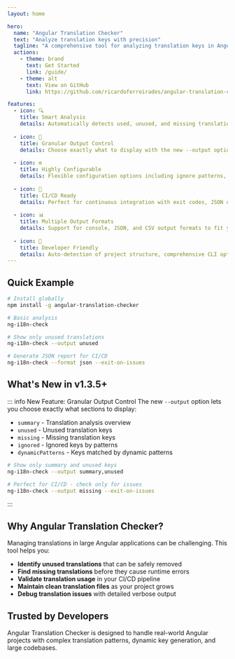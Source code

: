 ```yaml
---
layout: home

hero:
  name: "Angular Translation Checker"
  text: "Analyze translation keys with precision"
  tagline: "A comprehensive tool for analyzing translation keys in Angular projects using ngx-translate with granular output control"
  actions:
    - theme: brand
      text: Get Started
      link: /guide/
    - theme: alt
      text: View on GitHub
      link: https://github.com/ricardoferreirades/angular-translation-checker

features:
  - icon: 🔍
    title: Smart Analysis
    details: Automatically detects used, unused, and missing translation keys across your Angular project with advanced pattern matching.
    
  - icon: 🎯
    title: Granular Output Control
    details: Choose exactly what to display with the new --output option. Show only unused keys, missing translations, or custom combinations.
    
  - icon: ⚙️
    title: Highly Configurable
    details: Flexible configuration options including ignore patterns, file exclusions, and custom dynamic pattern detection.
    
  - icon: 🚀
    title: CI/CD Ready
    details: Perfect for continuous integration with exit codes, JSON output, and automated translation validation.
    
  - icon: 📊
    title: Multiple Output Formats
    details: Support for console, JSON, and CSV output formats to fit your workflow and reporting needs.
    
  - icon: 🔧
    title: Developer Friendly
    details: Auto-detection of project structure, comprehensive CLI options, and detailed verbose logging for debugging.
---
```


## Quick Example

```bash
# Install globally
npm install -g angular-translation-checker

# Basic analysis
ng-i18n-check

# Show only unused translations
ng-i18n-check --output unused

# Generate JSON report for CI/CD
ng-i18n-check --format json --exit-on-issues
```

## What's New in v1.3.5+

::: info New Feature: Granular Output Control
The new `--output` option lets you choose exactly what sections to display:
- `summary` - Translation analysis overview
- `unused` - Unused translation keys
- `missing` - Missing translation keys
- `ignored` - Ignored keys by patterns
- `dynamicPatterns` - Keys matched by dynamic patterns

```bash
# Show only summary and unused keys
ng-i18n-check --output summary,unused

# Perfect for CI/CD - check only for issues
ng-i18n-check --output missing --exit-on-issues
```
:::

## Why Angular Translation Checker?

Managing translations in large Angular applications can be challenging. This tool helps you:

- **Identify unused translations** that can be safely removed
- **Find missing translations** before they cause runtime errors  
- **Validate translation usage** in your CI/CD pipeline
- **Maintain clean translation files** as your project grows
- **Debug translation issues** with detailed verbose output

## Trusted by Developers

Angular Translation Checker is designed to handle real-world Angular projects with complex translation patterns, dynamic key generation, and large codebases.
